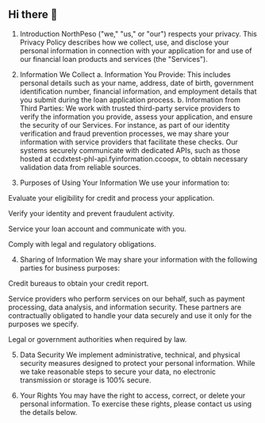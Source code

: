 ## Hi there 👋

1. Introduction
NorthPeso ("we," "us," or "our") respects your privacy. This Privacy Policy describes how we collect, use, and disclose your personal information in connection with your application for and use of our financial loan products and services (the "Services").

2. Information We Collect
a. Information You Provide: This includes personal details such as your name, address, date of birth, government identification number, financial information, and employment details that you submit during the loan application process.
b. Information from Third Parties: We work with trusted third-party service providers to verify the information you provide, assess your application, and ensure the security of our Services. For instance, as part of our identity verification and fraud prevention processes, we may share your information with service providers that facilitate these checks. Our systems securely communicate with dedicated APIs, such as those hosted at ccdxtest-phl-api.fyinformation.ccoopx, to obtain necessary validation data from reliable sources.

3. Purposes of Using Your Information
We use your information to:

Evaluate your eligibility for credit and process your application.

Verify your identity and prevent fraudulent activity.

Service your loan account and communicate with you.

Comply with legal and regulatory obligations.

4. Sharing of Information
We may share your information with the following parties for business purposes:

Credit bureaus to obtain your credit report.

Service providers who perform services on our behalf, such as payment processing, data analysis, and information security. These partners are contractually obligated to handle your data securely and use it only for the purposes we specify.

Legal or government authorities when required by law.

5. Data Security
We implement administrative, technical, and physical security measures designed to protect your personal information. While we take reasonable steps to secure your data, no electronic transmission or storage is 100% secure.

6. Your Rights
You may have the right to access, correct, or delete your personal information. To exercise these rights, please contact us using the details below.

